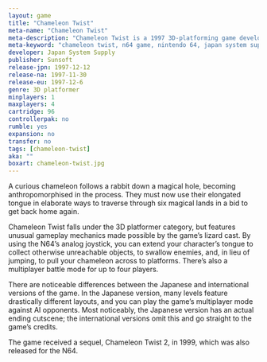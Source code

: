 ```yaml
---
layout: game
title: "Chameleon Twist"
meta-name: "Chameleon Twist"
meta-description: "Chameleon Twist is a 1997 3D-platforming game developed by Japan System Supply for the N64."
meta-keyword: "chameleon twist, n64 game, nintendo 64, japan system supply, sunsoft"
developer: Japan System Supply
publisher: Sunsoft
release-jpn: 1997-12-12
release-na: 1997-11-30
release-eu: 1997-12-6
genre: 3D platformer
minplayers: 1
maxplayers: 4
cartridge: 96
controllerpak: no
rumble: yes
expansion: no
transfer: no
tags: [chameleon-twist]
aka: ""
boxart: chameleon-twist.jpg
---
```


A curious chameleon follows a rabbit down a magical hole, becoming anthropomorphised in the process. They must now use their elongated tongue in elaborate ways to traverse through six magical lands in a bid to get back home again.

Chameleon Twist falls under the 3D platformer category, but features unusual gameplay mechanics made possible by the game’s lizard cast. By using the N64’s analog joystick, you can extend your character’s tongue to collect otherwise unreachable objects, to swallow enemies, and, in lieu of jumping, to pull your chameleon across to platforms. There’s also a multiplayer battle mode for up to four players.

There are noticeable differences between the Japanese and international versions of the game. In the Japanese version, many levels feature drastically different layouts, and you can play the game’s multiplayer mode against AI opponents. Most noticeably, the Japanese version has an actual ending cutscene; the international versions omit this and go straight to the game’s credits.

The game received a sequel, Chameleon Twist 2, in 1999, which was also released for the N64.